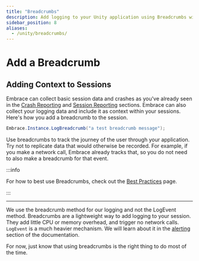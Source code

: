 ```yaml
---
title: "Breadcrumbs"
description: Add logging to your Unity application using Breadcrumbs with the Embrace SDK
sidebar_position: 8
aliases:
  - /unity/breadcrumbs/
---
```


# Add a Breadcrumb

## Adding Context to Sessions

Embrace can collect basic session data and crashes as you've already seen in the [Crash Reporting](/unity/integration/crash-report/) and [Session Reporting](/unity/integration/session-reporting/) sections.
Embrace can also collect your logging data and include it as context within your sessions. 
Here's how you add a breadcrumb to the session.

```C#
Embrace.Instance.LogBreadcrumb("a test breadcrumb message");
```

Use breadcrumbs to track the journey of the user through your application. Try not to replicate data that would otherwise be recorded. For example, if you make a network call, Embrace already tracks that, so you do not need to also make a breadcrumb for that event.

:::info

For how to best use Breadcrumbs, check out the [Best Practices](/best-practices/breadcrumbs) page. 

:::
 
---

We use the breadcrumb method for our logging and not the LogEvent method.
Breadcrumbs are a lightweight way to add logging to your session. They add little CPU or memory overhead, and trigger no network calls.
`LogEvent` is a much heavier mechanism. We will learn about it in the [alerting](/unity/integration/log-message-api) section of the documentation.

For now, just know that using breadcrumbs is the right thing to do most of the time.
